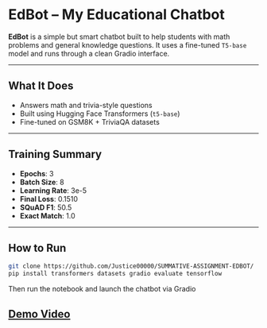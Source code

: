 # EdBot – My Educational Chatbot

**EdBot** is a simple but smart chatbot built to help students with math problems and general knowledge questions. It uses a fine-tuned `T5-base` model and runs through a clean Gradio interface.

---

## What It Does

- Answers math and trivia-style questions
- Built using Hugging Face Transformers (`t5-base`)
- Fine-tuned on GSM8K + TriviaQA datasets

---

## Training Summary

- **Epochs**: 3  
- **Batch Size**: 8  
- **Learning Rate**: 3e-5  
- **Final Loss**: 0.1510  
- **SQuAD F1**: 50.5  
- **Exact Match**: 1.0  

---

## How to Run

```bash
git clone https://github.com/Justice00000/SUMMATIVE-ASSIGNMENT-EDBOT/
pip install transformers datasets gradio evaluate tensorflow
```
Then run the notebook and launch the chatbot via Gradio

## [Demo Video](https://www.youtube.com/watch?v=ua3-5f_V7kg)
